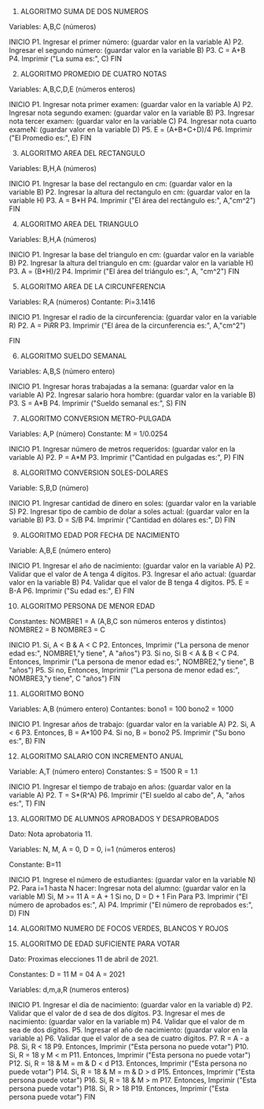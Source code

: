 1. ALGORITMO SUMA DE DOS NUMEROS

Variables: A,B,C (números)

INICIO
P1. Ingresar el primer número: (guardar valor en la variable A)
P2. Ingresar el segundo número: (guardar valor en la variable B)
P3. C = A+B
P4. Imprimir ("La suma es:", C)
FIN


2. ALGORITMO PROMEDIO DE CUATRO NOTAS

Variables: A,B,C,D,E (números enteros)

INICIO
P1. Ingresar nota primer examen: (guardar valor en la variable A)
P2. Ingresar nota segundo examen: (guardar valor en la variable B)
P3. Ingresar nota tercer examen: (guardar valor en la variable C)
P4. Ingresar nota cuarto exameN: (guardar valor en la variable D)
P5. E = (A+B+C+D)/4
P6. Imprimir ("El Promedio es:", E)
FIN


3. ALGORITMO AREA DEL RECTANGULO

Variables: B,H,A (números)

INICIO
P1. Ingresar la base del rectangulo en cm: (guardar valor en la variable B)
P2. Ingresar la altura del rectangulo en cm: (guardar valor en la variable H)
P3. A = B*H
P4. Imprimir ("El área del rectángulo es:", A,"cm^2")
FIN

4. ALGORITMO AREA DEL TRIANGULO

Variables: B,H,A (números)

INICIO
P1. Ingresar la base del triangulo en cm: (guardar valor en la variable B)
P2. Ingresar la altura del triangulo en cm: (guardar valor en la variable H)
P3. A = (B*H)/2
P4. Imprimir ("El área del triángulo es:", A, "cm^2")
FIN

5. ALGORITMO AREA DE LA CIRCUNFERENCIA

Variables: R,A (números)
Contante: Pi=3.1416

INICIO
P1. Ingresar el radio de la circunferencia: (guardar valor en la variable R)
P2. A = Pi*R*R
P3. Imprimir ("El área de la circunferencia es:", A,"cm^2")

FIN

6. ALGORITMO SUELDO SEMANAL 

Variables: A,B,S (número entero)

INICIO
P1. Ingresar horas trabajadas a la semana: (guardar valor en la variable A)
P2. Ingresar salario hora hombre: (guardar valor en la variable B)
P3. S = A*B
P4. Imprimir ("Sueldo semanal es:", S)
FIN

7. ALGORITMO CONVERSION METRO-PULGADA

Variables: A,P (número)
Constante: M = 1/0.0254

INICIO
P1. Ingresar número de metros requeridos: (guardar valor en la variable A)
P2. P = A*M
P3. Imprimir ("Cantidad en pulgadas es:", P)
FIN

8. ALGORITMO CONVERSION SOLES-DOLARES

Variable: S,B,D (número)

INICIO
P1. Ingresar cantidad de dinero en soles: (guardar valor en la variable S)
P2. Ingresar tipo de cambio de dolar a soles actual: (guardar valor en la variable B)
P3. D = S/B
P4. Imprimir ("Cantidad en dólares es:", D)
FIN

9. ALGORITMO EDAD POR FECHA DE NACIMIENTO

Variable: A,B,E (número entero)

INICIO
P1. Ingresar el año de nacimiento: (guardar valor en la variable A)
P2. Validar que el valor de A tenga 4 dígitos.
P3. Ingresar el año actual: (guardar valor en la variable B)
P4. Validar que el valor de B tenga 4 dígitos.
P5. E = B-A
P6. Imprimir ("Su edad es:", E)
FIN

10. ALGORITMO PERSONA DE MENOR EDAD

Constantes: NOMBRE1 = A  (A,B,C son números enteros y distintos)
            NOMBRE2 = B
            NOMBRE3 = C

INICIO
P1. Si, A < B & A < C
P2. Entonces, Imprimir ("La persona de menor edad es:", NOMBRE1,"y tiene", A "años")
P3. Si no, Si B < A & B < C
P4. Entonces, Imprimir ("La persona de menor edad es:", NOMBRE2,"y tiene", B "años")
P5. Si no, Entonces, Imprimir ("La persona de menor edad es:", NOMBRE3,"y tiene", C "años")
FIN

11. ALGORITMO BONO

Variables: A,B (número entero)
Contantes: bono1 = 100
           bono2 = 1000

INICIO
P1. Ingresar años de trabajo: (guardar valor en la variable A)
P2. Si, A < 6
P3. Entonces, B = A*100
P4. Si no, B = bono2 
P5. Imprimir ("Su bono es:", B)
FIN

12. ALGORITMO SALARIO CON INCREMENTO ANUAL

Variable: A,T (número entero)
Constantes:  S = 1500 
             R = 1.1

INICIO
P1. Ingresar el tiempo de trabajo en años: (guardar valor en la variable A)
P2. T = S*(R^A)
P6. Imprimir ("El sueldo al cabo de", A, "años es:", T)
FIN

13. ALGORITMO DE ALUMNOS APROBADOS Y DESAPROBADOS

Dato: Nota aprobatoria 11.

Variables: N, M, A = 0,  D = 0, i=1 (números enteros)

Constante: B=11

INICIO
P1. Ingrese el número de estudiantes: (guardar valor en la variable N)
P2. Para i=1 hasta N hacer:
        Ingresar nota del alumno: (guardar valor en la variable M)
        Si, M >= 11
        A = A + 1
        Si no, D = D + 1
    Fin Para
P3. Imprimir ("El número de aprobados es:", A)
P4. Imprimir ("El número de reprobados es:", D)
FIN


14. ALGORITMO NUMERO DE FOCOS VERDES, BLANCOS Y ROJOS



15. ALGORITMO DE EDAD SUFICIENTE PARA VOTAR

Dato: Proximas elecciones 11 de abril de 2021.

Constantes: D = 11
            M = 04
            A = 2021

Variables: d,m,a,R (numeros enteros)

INICIO
P1. Ingresar el día de nacimiento: (guardar valor en la variable d)
P2. Validar que el valor de d sea de dos dígitos.
P3. Ingresar el mes de nacimiento: (guardar valor en la variable m)
P4. Validar que el valor de m sea de dos dígitos.
P5. Ingresar el año de nacimiento: (guardar valor en la variable a)
P6. Validar que el valor de a sea de cuatro dígitos.
P7. R = A - a
P8. Si, R < 18
P9. Entonces, Imprimir ("Esta persona no puede votar")
P10. Si, R = 18 y M < m
P11. Entonces, Imprimir ("Esta persona no puede votar")
P12. Si, R = 18  &  M = m  &  D < d
P13. Entonces, Imprimir ("Esta persona no puede votar")
P14. Si, R = 18  &  M = m  &  D > d
P15. Entonces, Imprimir ("Esta persona puede votar")
P16. Si, R = 18  &  M > m 
P17. Entonces, Imprimir ("Esta persona puede votar")
P18. Si, R > 18 
P19. Entonces, Imprimir ("Esta persona puede votar")
FIN